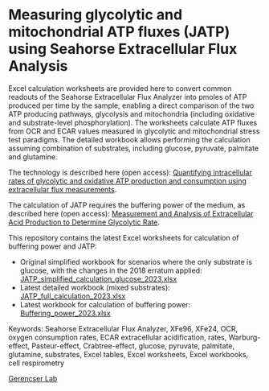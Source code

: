 # Measuring glycolytic and mitochondrial ATP fluxes (JATP) using Seahorse Extracellular Flux Analysis

Excel calculation worksheets are provided here to convert common readouts of the Seahorse Extracellular Flux Analyzer into pmoles of ATP produced per time by the sample, enabling a direct comparison of the two ATP producing pathways, glycolysis and mitochondria (including oxidative and substrate-level phosphorylation).
The worksheets calculate ATP fluxes from OCR and ECAR values measured in glycolytic and mitochondrial stress test paradigms. The detailed workbook allows performing the calculation assuming combination of substrates, including glucose, pyruvate, palmitate and glutamine.  

The technology is described here (open access): [Quantifying intracellular rates of glycolytic and oxidative ATP production and consumption using extracellular flux measurements](https://www.sciencedirect.com/science/article/pii/S0021925820429084?via%3Dihub).

The calculation of JATP requires the buffering power of the medium, as described here (open access): [Measurement and Analysis of Extracellular Acid Production to Determine Glycolytic Rate](https://www.jove.com/t/53464/measurement-analysis-extracellular-acid-production-to-determine). 

This repository contains the latest Excel worksheets for calculation of buffering power and JATP:
* Original simplified workbook for scenarios where the only substrate is glucose, with the changes in the 2018 erratum applied: [JATP_simplified_calculation_glucose_2023.xlsx](https://github.com/gerencserlab/JATP/blob/main/JATP_simplified_calculation_glucose_2023.xlsx)
* Latest detailed workbook (mixed substrates): [JATP_full_calculation_2023.xlsx](https://github.com/gerencserlab/JATP/blob/main/JATP_full_calculation_2023.xlsx)
* Latest workbook for calculation of buffering power: [Buffering_power_2023.xlsx](https://github.com/gerencserlab/JATP/blob/main/Buffering_power_2023.xlsx)


Keywords: Seahorse Extracellular Flux Analyzer, XFe96, XFe24, OCR, oxygen consumption rates, ECAR extracellular acidification, rates, Warburg-effect, Pasteur-effect, Crabtree-effect, glucose, pyruvate, palmitate, glutamine, substrates, Excel tables, Excel worksheets, Excel workbooks, cell respirometry


[Gerencser Lab](https://www.buckinstitute.org/lab/gerencser-lab/)


